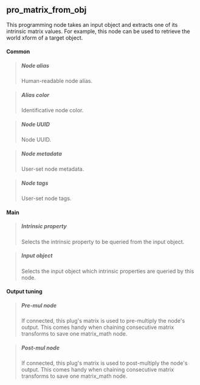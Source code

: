 ## **pro_matrix_from_obj**

This programming node takes an input object and extracts one of its intrinsic matrix values. For example, this node can be used to retrieve the world xform of a target object.
#### Common

> ##### Node alias
> Human-readable node alias.

> ##### Alias color
> Identificative node color.

> ##### Node UUID
> Node UUID.

> ##### Node metadata
> User-set node metadata.

> ##### Node tags
> User-set node tags.

#### Main

> ##### Intrinsic property
> Selects the intrinsic property to be queried from the input object.

> ##### Input object
> Selects the input object which intrinsic properties are queried by this node.

#### Output tuning

> ##### Pre-mul node
> If connected, this plug's matrix is used to pre-multiply the node's output. This comes handy when chaining consecutive matrix transforms to save one matrix_math node.

> ##### Post-mul node
> If connected, this plug's matrix is used to post-multiply the node's output. This comes handy when chaining consecutive matrix transforms to save one matrix_math node.

